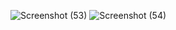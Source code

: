 ![Screenshot (53)](https://github.com/user-attachments/assets/caba9a3c-cbed-426f-9aad-bfa8d420b245)
![Screenshot (54)](https://github.com/user-attachments/assets/e31b4f37-09b1-4dba-8ef0-038d82c0fe6c)
